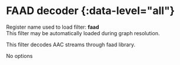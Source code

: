 <!-- automatically generated - do not edit, patch gpac/applications/gpac/gpac.c -->

# FAAD decoder  {:data-level="all"}  
  
Register name used to load filter: __faad__  
This filter may be automatically loaded during graph resolution.  
  
This filter decodes AAC streams through faad library.  
  
No options  
  
